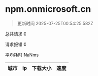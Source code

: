
  # npm.onmicrosoft.cn

  > 更新时间 2025-07-25T00:54:25.582Z
  
  总共请求 0

  请求报错 0

  平均耗时 NaNms

|城市|ip|下载大小|速度|
|-----|----------|---|---|

  
